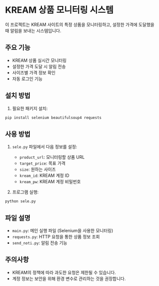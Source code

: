 # KREAM 상품 모니터링 시스템

이 프로젝트는 KREAM 사이트의 특정 상품을 모니터링하고, 설정한 가격에 도달했을 때 알림을 보내는 시스템입니다.

## 주요 기능

- KREAM 상품 실시간 모니터링
- 설정한 가격 도달 시 알림 전송
- 사이즈별 가격 정보 확인
- 자동 로그인 기능

## 설치 방법

1. 필요한 패키지 설치:
```bash
pip install selenium beautifulsoup4 requests
```

## 사용 방법

1. `sele.py` 파일에서 다음 정보를 설정:
   - `product_url`: 모니터링할 상품 URL
   - `target_price`: 목표 가격
   - `size`: 원하는 사이즈
   - `kream_id`: KREAM 계정 ID
   - `kream_pw`: KREAM 계정 비밀번호

2. 프로그램 실행:
```bash
python sele.py
```

## 파일 설명

- `main.py`: 메인 실행 파일 (Selenium을 사용한 모니터링)
- `requests.py`: HTTP 요청을 통한 상품 정보 조회
- `send_noti.py`: 알림 전송 기능

## 주의사항

- KREAM의 정책에 따라 과도한 요청은 제한될 수 있습니다.
- 계정 정보는 보안을 위해 환경 변수로 관리하는 것을 권장합니다. 